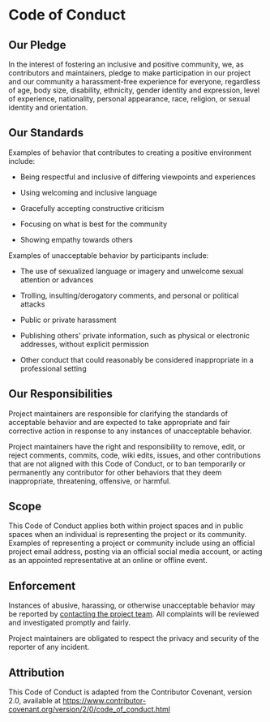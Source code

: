 
# Code of Conduct

## Our Pledge
In the interest of fostering an inclusive and positive community, we, as contributors and maintainers, pledge to make participation in our project and our community a harassment-free experience for everyone, regardless of age, body size, disability, ethnicity, gender identity and expression, level of experience, nationality, personal appearance, race, religion, or sexual identity and orientation.
  
## Our Standards
Examples of behavior that contributes to creating a positive environment include:
- Being respectful and inclusive of differing viewpoints and experiences

- Using welcoming and inclusive language

- Gracefully accepting constructive criticism

- Focusing on what is best for the community

- Showing empathy towards others
  

Examples of unacceptable behavior by participants include:

- The use of sexualized language or imagery and unwelcome sexual attention or advances

- Trolling, insulting/derogatory comments, and personal or political attacks

- Public or private harassment

- Publishing others' private information, such as physical or electronic addresses, without explicit permission

- Other conduct that could reasonably be considered inappropriate in a professional setting

  

## Our Responsibilities
Project maintainers are responsible for clarifying the standards of acceptable behavior and are expected to take appropriate and fair corrective action in response to any instances of unacceptable behavior.

Project maintainers have the right and responsibility to remove, edit, or reject comments, commits, code, wiki edits, issues, and other contributions that are not aligned with this Code of Conduct, or to ban temporarily or permanently any contributor for other behaviors that they deem inappropriate, threatening, offensive, or harmful.

  

## Scope
This Code of Conduct applies both within project spaces and in public spaces when an individual is representing the project or its community. Examples of representing a project or community include using an official project email address, posting via an official social media account, or acting as an appointed representative at an online or offline event.


## Enforcement
Instances of abusive, harassing, or otherwise unacceptable behavior may be reported by [contacting the project team](https://developerstar.com/contact). All complaints will be reviewed and investigated promptly and fairly.

Project maintainers are obligated to respect the privacy and security of the reporter of any incident.


## Attribution
This Code of Conduct is adapted from the Contributor Covenant, version 2.0, available at https://www.contributor-covenant.org/version/2/0/code_of_conduct.html